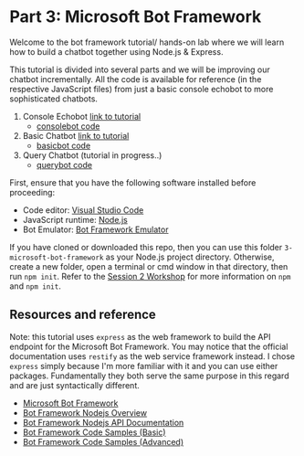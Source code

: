 # Part 3: Microsoft Bot Framework
Welcome to the bot framework tutorial/ hands-on lab where we will learn how to build a chatbot together using Node.js & Express. 

This tutorial is divided into several parts and we will be improving our chatbot incrementally. All the code is available for reference (in the respective JavaScript files) from just a basic console echobot to more sophisticated chatbots.

1. Console Echobot [link to tutorial](./bot-framework-tutorial-1.md)
    - [consolebot code](./3-1-consolebot.js)
2. Basic Chatbot [link to tutorial](./bot-framework-tutorial-2.md)
    - [basicbot code](./3-2-basicbot.js)
3. Query Chatbot (tutorial in progress..)
    - [querybot code](./3-3-querybot.js)

First, ensure that you have the following software installed before proceeding:  
- Code editor: [Visual Studio Code](https://code.visualstudio.com/)
- JavaScript runtime: [Node.js](https://nodejs.org/en/)
- Bot Emulator: [Bot Framework Emulator](https://emulator.botframework.com/)

If you have cloned or downloaded this repo, then you can use this folder `3-microsoft-bot-framework` as your Node.js project directory. Otherwise, create a new folder, open a terminal or cmd window in that directory, then run `npm init`. Refer to the [Session 2 Workshop](../2-javascript-and-node) for more information on `npm` and `npm init`.

## Resources and reference
Note: this tutorial uses `express` as the web framework to build the API endpoint for the Microsoft Bot Framework. You may notice that the official documentation uses `restify` as the web service framework instead. I chose `express` simply because I'm more familiar with it and you can use either packages. Fundamentally they both serve the same purpose in this regard and are just syntactically different.

- [Microsoft Bot Framework](https://docs.microsoft.com/en-us/bot-framework/)
- [Bot Framework Nodejs Overview](https://docs.microsoft.com/en-us/bot-framework/nodejs/bot-builder-nodejs-overview)
- [Bot Framework Nodejs API Documentation](https://docs.botframework.com/en-us/node/builder/chat-reference/modules/_botbuilder_d_.html)
- [Bot Framework Code Samples (Basic)](https://github.com/Microsoft/BotBuilder/tree/master/Node/examples)
- [Bot Framework Code Samples (Advanced)](https://github.com/Microsoft/BotBuilder-Samples)